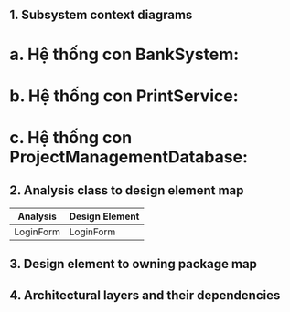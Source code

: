 ## 1. Subsystem context diagrams
# a. Hệ thống con BankSystem:
  
# b. Hệ thống con PrintService:

# c. Hệ thống con ProjectManagementDatabase:

## 2. Analysis class to design element map
| Analysis              | Design Element              |
|-----------------------|-----------------------------|
| LoginForm             | LoginForm                   |

## 3. Design element to owning package map

## 4. Architectural layers and their dependencies
